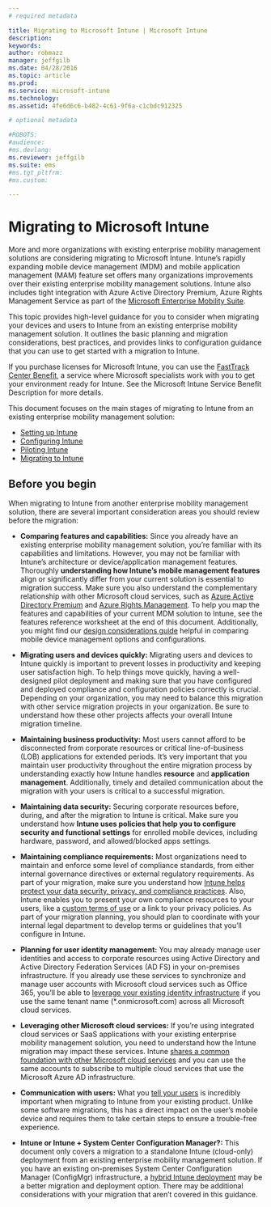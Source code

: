 ```yaml
---
# required metadata

title: Migrating to Microsoft Intune | Microsoft Intune
description:
keywords:
author: robmazz
manager: jeffgilb
ms.date: 04/28/2016
ms.topic: article
ms.prod:
ms.service: microsoft-intune
ms.technology:
ms.assetid: 4fe6d6c6-b482-4c61-9f6a-c1cbdc912325

# optional metadata

#ROBOTS:
#audience:
#ms.devlang:
ms.reviewer: jeffgilb
ms.suite: ems
#ms.tgt_pltfrm:
#ms.custom:

---
```


# Migrating to Microsoft Intune

More and more organizations with existing enterprise mobility management solutions are considering migrating to Microsoft Intune. Intune’s rapidly expanding mobile device management (MDM) and mobile application management (MAM) feature set offers many organizations improvements over their existing enterprise mobility management solutions. Intune also includes tight integration with Azure Active Directory Premium, Azure Rights Management Service as part of the [Microsoft Enterprise Mobility Suite](https://www.microsoft.com/en-us/server-cloud/enterprise-mobility/overview.aspx).

This topic provides high-level guidance for you to consider when migrating your devices and users to Intune from an existing enterprise mobility management solution. It outlines the basic planning and migration considerations, best practices, and provides links to configuration guidance that you can use to get started with a migration to Intune.

If you purchase licenses for Microsoft Intune, you can use the [FastTrack Center Benefit](/em/solutions/fasttrack-center-benefit-for-enterprise-mobility-suite-ems), a service where Microsoft specialists work with you to get your environment ready for Intune. See the Microsoft Intune Service Benefit Description for more details.

This document focuses on the main stages of migrating to Intune from an existing enterprise mobility management solution:

- [Setting up Intune](migrating-to-intune-step-one.md)
- [Configuring Intune](migrating-to-intune-step-two.md)
- [Piloting Intune](migrating-to-intune-step-three.md)
- [Migrating to Intune](migrating-to-intune-step-four.md)

## Before you begin

When migrating to Intune from another enterprise mobility management solution, there are several important consideration areas you should review before the migration:

- **Comparing features and capabilities:** Since you already have an existing enterprise mobility management solution, you’re familiar with its capabilities and limitations. However, you may not be familiar with Intune’s architecture or device/application management features. Thoroughly **understanding how Intune’s mobile management features** align or significantly differ from your current solution is essential to migration success. Make sure you also understand the complementary relationship with other Microsoft cloud services, such as [Azure Active Directory Premium](http://www.microsoft.com/en-us/server-cloud/products/azure-active-directory/) and [Azure Rights Management](https://products.office.com/en-us/business/microsoft-azure-rights-management). To help you map the features and capabilities of your current MDM solution to Intune, see the features reference worksheet at the end of this document. Additionally, you might find our [design considerations guide](/em/solutions/mdm-design-considerations-guide) helpful in comparing mobile device management options and configurations.
 
- **Migrating users and devices quickly:** Migrating users and devices to Intune quickly is important to prevent losses in productivity and keeping user satisfaction high. To help things move quickly, having a well-designed pilot deployment and making sure that you have configured and deployed compliance and configuration policies correctly is crucial. Depending on your organization, you may need to balance this migration with other service migration projects in your organization. Be sure to understand how these other projects affects your overall Intune migration timeline.

- **Maintaining business productivity:** Most users cannot afford to be disconnected from corporate resources or critical line-of-business (LOB) applications for extended periods. It’s very important that you maintain user productivity throughout the entire migration process by understanding exactly how Intune handles **resource** and **application management**.  Additionally, timely and detailed communication about the migration with your users is critical to a successful migration.

- **Maintaining data security:** Securing corporate resources before, during, and after the migration to Intune is critical. Make sure you understand how **Intune uses policies that help you to configure security and functional settings** for enrolled mobile devices, including hardware, password, and allowed/blocked apps settings.

- **Maintaining compliance requirements:** Most organizations need to maintain and enforce some level of compliance standards, from either internal governance directives or external regulatory requirements. As part of your migration, make sure you understand how [Intune helps protect your data security, privacy, and compliance practices](https://www.microsoft.com/en-us/TrustCenter/CloudServices/Intune). Also, Intune enables you to present your own compliance resources to your users, like a [custom terms of use](/Intune/Deploy/terms-and-conditions/) or a link to your privacy policies. As part of your migration planning, you should plan to coordinate with your internal legal department to develop terms or guidelines that you’ll configure in Intune. 

- **Planning for user identity management:** You may already manage user identities and access to corporate resources using Active Directory and Active Directory Federation Services (AD FS) in your on-premises infrastructure. If you already use these services to synchronize and manage user accounts with Microsoft cloud services such as Office 365, you’ll be able to [leverage your existing identity infrastructure](https://technet.microsoft.com/library/jj573653.aspx) if you use the same tenant name (*.onmicrosoft.com) across all Microsoft cloud services. 

- **Leveraging other Microsoft cloud services:** If you’re using integrated cloud services or SaaS applications with your existing enterprise mobility management solution, you need to understand how the Intune migration may impact these services. Intune [shares a common foundation with other Microsoft cloud services](http://microsoft.com/ems) and you can use the same accounts to subscribe to multiple cloud services that use the Microsoft Azure AD infrastructure.

- **Communication with users:** What you [tell your users](/Intune/plan/what-to-tell-your-end-users-about-using-microsoft-intune) is incredibly important when migrating to Intune from your existing product.  Unlike some software migrations, this has a direct impact on the user’s mobile device and requires them to take certain steps to ensure a trouble-free experience.

- **Intune or Intune + System Center Configuration Manager?:** This document only covers a migration to a standalone Intune (cloud-only) deployment from an existing enterprise mobility management solution. If you have an existing on-premises System Center Configuration Manager (ConfigMgr) infrastructure, a [hybrid Intune deployment](/Intune/plan/ways-to-do-enterprise-mobility) may be a better migration and deployment option. There may be additional considerations with your migration that aren’t covered in this guidance.
